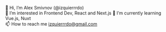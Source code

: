 👋 Hi, I’m Alex Smivnov (@izquierrrdo)  
👀 I’m interested in Frontend Dev, React and Next.js
🌱 I’m currently learning Vue.js, Nuxt  
📫 How to reach me izquierrrdo@gmail.com  

<!---
izquierrrdo/izquierrrdo is a ✨ special ✨ repository because its `README.md` (this file) appears on your GitHub profile.
You can click the Preview link to take a look at your changes.
--->
